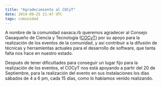 ```yaml
---
title: "Agradecimiento al COCyT"
date: 2014-09-25 21:47 UTC
tags: comunidad
---
```


A nombre de la comunidad oaxaca.rb queremos agradecer al Consejo Oaxaqueño de Ciencia y Tecnología ([COCyT](http://www.cocyt.oaxaca.gob.mx/)) por su apoyo para la realización de los eventos de la comunidad, y así contribuir a la difusión de técnicas y herramientas actuales para el desarrollo de software, que tanta falta nos hace en nuestro estado.

Después de tener dificultades para conseguir un lugar fijo para la realización de los eventos, el COCyT nos está apoyando a partir del 20 de Septiembre, para la realización del evento en sus instalaciones los días sábados de 4 a 6 pm, cada 15 días, como lo habíamos venido realizando.
